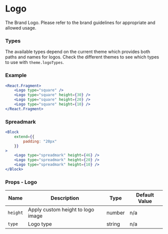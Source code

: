 # Logo


The Brand Logo. Please refer to the brand guidelines for appropriate and allowed usage.

### Types

The available types depend on the current theme which provides both paths and names for logos.
Check the different themes to see which types to use with `theme.logoTypes`.

### Example

```jsx live=true
<React.Fragment>
	<Logo type="square" />
	<Logo type="square" height={30} />
	<Logo type="square" height={20} />
	<Logo type="square" height={10} />
</React.Fragment>
```

### Spreadmark

```jsx live=true
<Block
	extend={{
		padding: "20px"
	}}
>
	<Logo type="spreadmark" height={46} />
	<Logo type="spreadmark" height={20} />
	<Logo type="spreadmark" height={10} />
</Block>
```

### Props - Logo
Name | Description   | Type  | Default Value  |
--- | --- | --- | --- |
`height` | Apply custom height to logo image | number | n/a
`type` | Logo type | string | n/a
